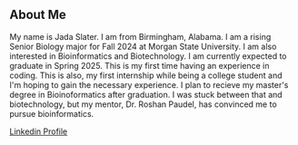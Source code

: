 ## About Me
My name is Jada Slater. I am from Birmingham, Alabama. I am a rising Senior Biology major for Fall 2024 at Morgan State University. 
I am also interested in Bioinformatics and Biotechnology. I am currently expected to graduate in Spring 2025. This is my first time having an 
experience in coding. This is also, my first internship while being a college student and I'm hoping to gain the necessary experience. I plan 
to recieve my master's degree in Bioinoformatics after graduation. I was stuck between that and biotechnology, but my mentor, Dr. Roshan 
Paudel, has convinced me to pursue bioinformatics. 

[Linkedin Profile](https://www.linkedin.com/in/jada-slater-15536a230?original_referer=https%3A%2F%2Fwww.google.com%2F)
